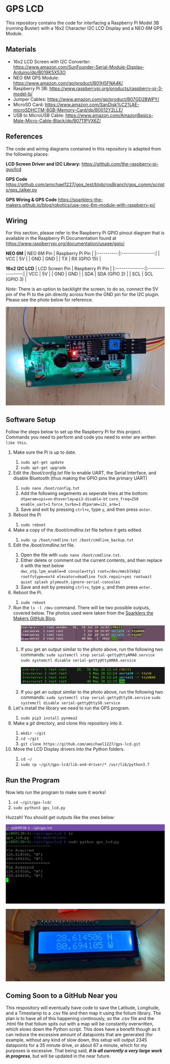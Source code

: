 # GPS LCD
This repository contains the code for interfacing a Raspberry Pi Model 3B (running Buster) with a 16x2 Character I2C LCD Display and a NEO 6M GPS Module.

## Materials
- 16x2 LCD Screen with I2C Converter: https://www.amazon.com/SunFounder-Serial-Module-Display-Arduino/dp/B019K5X53O
- NEO 6M GPS Module: https://www.amazon.com/gp/product/B01H5FNA4K/
- Raspberry Pi 3B: https://www.raspberrypi.org/products/raspberry-pi-3-model-b/
- Jumper Cables: https://www.amazon.com/gp/product/B07GD2BWPY/
- MicroSD Card: https://www.amazon.com/SanDisk%C2%AE-microSDHCTM-8GB-Memory-Card/dp/B0012Y2LLE/
- USB to MicroUSB Cable: https://www.amazon.com/AmazonBasics-Male-Micro-Cable-Black/dp/B0711PVX6Z/

## References
The code and wiring diagrams contained in this repository is adapted from the following places:

**LCD Screen Driver and I2C Library:**
https://github.com/the-raspberry-pi-guy/lcd

**GPS Code**
https://github.com/amichael1227/gps_test/blob/rosBranch/gps_comm/scripts/gps_talker.py

**GPS Wiring & GPS Code**
https://sparklers-the-makers.github.io/blog/robotics/use-neo-6m-module-with-raspberry-pi/

## Wiring
For this section, please refer to the Raspberry Pi GPIO pinout diagram that is available in the Raspberry Pi Documentation found at https://www.raspberrypi.org/documentation/usage/gpio/.

**NEO 6M**
| NEO 6M Pin | Raspberry Pi Pin |
|:----------:|:----------------:|
|     VCC    |        5V        |
|     GND    |        GND       |
|     TX     |   RX (GPIO 15)   |

**16x2 I2C LCD**
| LCD Screen Pin | Raspberry Pi Pin |
|:--------------:|:----------------:|
|       VCC      |        5V        |
|       GND      |        GND       |
|       SDA      |   SDA (GPIO 2)   |
|       SCL      |   SCL (GPIO 3)   |

*Note*: There is an option to backlight the screen, to do so, connect the 5V pin of the Pi to the pin directly across from the GND pin for the I2C plugin. Please see the photo below for reference.

<p align="center">
  <img src="https://github.com/amichael1227/gps-lcd/blob/master/documentation-photos/I2C-LCD-Backlight-Wiring.gif">
</p>

## Software Setup
Follow the steps below to set up the Raspberry Pi for this project. Commands you need to perform and code you need to enter are written `like this`.

<ol>
<li>Make sure the Pi is up to date.</li>
<ol>
<li><code>sudo apt-get update</code></li>
<li><code>sudo apt-get upgrade</code></li>
</ol>

<li>Edit the <em>/boot/config.txt</em> file to enable UART, the Serial Interface, and disable Bluetooth (thus making the GPIO pins the primary UART)</li>
<ol>
<li><code>sudo nano /boot/config.txt</code></li>
<li>Add the following segements as seperate lines at the bottom:</li>
	<code>dtparam=spi=on</code>
	<code>dtoverlay=pi3-disable-bt</code>
	<code>core_freq=250</code>
	<code>enable_uart=1</code>
	<code>force_turbo=1</code>
	<code>dtparam=i2c_arm=1</code>
<li>Save and exit by pressing <code>ctrl+x</code>, type <code>y</code>, and then press <code>enter</code>.</li>
</ol>

<li>Reboot the Pi</li>
<ol>
<li><code>sudo reboot</code></li>
</ol>

<li>Make a copy of the <em>/boot/cmdline.txt</em> file before it gets edited.</li>
<ol>
<li><code>sudo cp /boot/cmdline.txt /boot/cmdline_backup.txt</code></li>
</ol>

<li>Edit the <em>/boot/cmdline.txt</em> file.</li>
<ol>
<li>Open the file with <code>sudo nano /boot/cmdline.txt</code>.</li>
<li>Either delete or comment out the current contents, and then replace it with the text below</li>
<code>dwc_otg.lpm_enable=0 console=tty1 root=/dev/mmcblk0p2 rootfstype=ext4 elevator=deadline fsck.repair=yes rootwait quiet splash plymouth.ignore-serial-consoles</code>
<li>Save and exit by pressing <code>ctrl+x</code>, type <code>y</code>, and then press <code>enter</code>.</li>
</ol>

<li>Reboot the Pi.</li>
<ol>
<li><code>sudo reboot</code></li>
</ol>
<li>Run the <code>ls -l /dev</code> command. There will be two possible outputs, covered below. The photos used were taken from the <a href="https://sparklers-the-makers.github.io/blog/robotics/use-neo-6m-module-with-raspberry-pi/">Sparklers the Makers GitHub Blog</a>.</li>
<ol>
<p align="center">
  <img src="https://github.com/amichael1227/gps-lcd/blob/master/documentation-photos/I2C-Possible-Output-1.gif">
</p>
<li>If you get an output similar to the photo above, run the following two commands: <code>sudo systemctl stop serial-getty@ttyAMA0.service</code> <code>sudo systemctl disable serial-getty@ttyAMA0.service</code></li>
<p align="center">
  <img src="https://github.com/amichael1227/gps-lcd/blob/master/documentation-photos/I2C-Possible-Output-2.gif">
</p>
<li>If you get an output similar to the photo above, run the following two commands: <code>sudo systemctl stop serial-getty@ttyS0.service</code> <code>sudo systemctl disable serial-getty@ttyS0.service</code> </li>
</ol>
<li>Let's install the library we need to run the GPS program.</li>
<ol>
<li><code>sudo pip3 install pynmea2</code></li>
</ol>
<li>Make a <em>git</em> directory, and clone this repository into it.</li>
<ol>
<li><code>mkdir ~/git</code></li>
<li><code>cd ~/git</code>
<li><code>git clone https://github.com/amichael1227/gps-lcd.git</code></li> 
</ol>
<li>Move the LCD Display drivers into the Python folders.</li>
<ol>
<li><code>cd ~/</code></li>
<li><code>sudo cp ~/git/gps-lcd/lib-and-driver/* /usr/lib/python3.7</code></li>
</ol>
</ol>

## Run the Program
Now lets run the program to make sure it works!
1. `cd ~/git/gps-lcd/`
2. `sudo python3 gps_lcd.py`

Huzzah! You should get outputs like the ones below:

<p align="center">
  <img src="https://github.com/amichael1227/gps-lcd/blob/master/documentation-photos/Code-Output.gif">
</p>

<p align="center">
  <img src="https://github.com/amichael1227/gps-lcd/blob/master/documentation-photos/LCD-Output.gif">
</p>

## Coming Soon to a GitHub Near you
This respository will eventually have code to save the Latitude, Longitude, and a Timestamp to a .csv file and then map it using the folium library. The plan is to have all of this happening continously, so the .csv file and the .html file that folium spits out with a map will be constantly overwritten, which slows down the Python script. This does have a benefit though as it can reduce the excessive amount of datapoints that are generated (for example, without any kind of slow down, this setup will output 2345 datapoints for a 35 minute drive, or about 67 a minute, which for my purposes is excessive. That being said, ***it is all currently a very large work in progress***, but will be updated in the near future.

